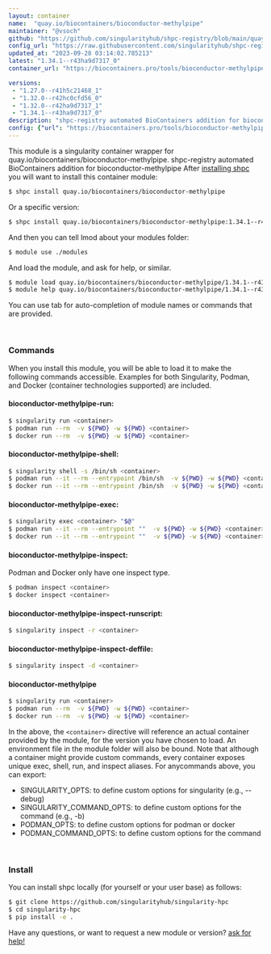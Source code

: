 ```yaml
---
layout: container
name:  "quay.io/biocontainers/bioconductor-methylpipe"
maintainer: "@vsoch"
github: "https://github.com/singularityhub/shpc-registry/blob/main/quay.io/biocontainers/bioconductor-methylpipe/container.yaml"
config_url: "https://raw.githubusercontent.com/singularityhub/shpc-registry/main/quay.io/biocontainers/bioconductor-methylpipe/container.yaml"
updated_at: "2023-09-28 03:14:02.785213"
latest: "1.34.1--r43ha9d7317_0"
container_url: "https://biocontainers.pro/tools/bioconductor-methylpipe"

versions:
 - "1.27.0--r41h5c21468_1"
 - "1.32.0--r42hc0cfd56_0"
 - "1.32.0--r42ha9d7317_1"
 - "1.34.1--r43ha9d7317_0"
description: "shpc-registry automated BioContainers addition for bioconductor-methylpipe"
config: {"url": "https://biocontainers.pro/tools/bioconductor-methylpipe", "maintainer": "@vsoch", "description": "shpc-registry automated BioContainers addition for bioconductor-methylpipe", "latest": {"1.34.1--r43ha9d7317_0": "sha256:6e7cebb1680815d3322cfd7ae5db98a314ecacd34d03968fb35e9f248f3f5cc7"}, "tags": {"1.27.0--r41h5c21468_1": "sha256:a06b7dffceaca9a426504ef830ea398e9d8e557799c17ca92d2d60b54f38988d", "1.32.0--r42hc0cfd56_0": "sha256:2c60894031057989d65b9154aabcbc4dc71fffc8b4ef5eda06b74e889cdee10e", "1.32.0--r42ha9d7317_1": "sha256:afd0386290b3d8dab522ecc73fc7d9c19bb489d326e20c7e47fea99b1c1179e6", "1.34.1--r43ha9d7317_0": "sha256:6e7cebb1680815d3322cfd7ae5db98a314ecacd34d03968fb35e9f248f3f5cc7"}, "docker": "quay.io/biocontainers/bioconductor-methylpipe"}
---
```


This module is a singularity container wrapper for quay.io/biocontainers/bioconductor-methylpipe.
shpc-registry automated BioContainers addition for bioconductor-methylpipe
After [installing shpc](#install) you will want to install this container module:


```bash
$ shpc install quay.io/biocontainers/bioconductor-methylpipe
```

Or a specific version:

```bash
$ shpc install quay.io/biocontainers/bioconductor-methylpipe:1.34.1--r43ha9d7317_0
```

And then you can tell lmod about your modules folder:

```bash
$ module use ./modules
```

And load the module, and ask for help, or similar.

```bash
$ module load quay.io/biocontainers/bioconductor-methylpipe/1.34.1--r43ha9d7317_0
$ module help quay.io/biocontainers/bioconductor-methylpipe/1.34.1--r43ha9d7317_0
```

You can use tab for auto-completion of module names or commands that are provided.

<br>

### Commands

When you install this module, you will be able to load it to make the following commands accessible.
Examples for both Singularity, Podman, and Docker (container technologies supported) are included.

#### bioconductor-methylpipe-run:

```bash
$ singularity run <container>
$ podman run --rm  -v ${PWD} -w ${PWD} <container>
$ docker run --rm  -v ${PWD} -w ${PWD} <container>
```

#### bioconductor-methylpipe-shell:

```bash
$ singularity shell -s /bin/sh <container>
$ podman run --it --rm --entrypoint /bin/sh  -v ${PWD} -w ${PWD} <container>
$ docker run --it --rm --entrypoint /bin/sh  -v ${PWD} -w ${PWD} <container>
```

#### bioconductor-methylpipe-exec:

```bash
$ singularity exec <container> "$@"
$ podman run --it --rm --entrypoint ""  -v ${PWD} -w ${PWD} <container> "$@"
$ docker run --it --rm --entrypoint ""  -v ${PWD} -w ${PWD} <container> "$@"
```

#### bioconductor-methylpipe-inspect:

Podman and Docker only have one inspect type.

```bash
$ podman inspect <container>
$ docker inspect <container>
```

#### bioconductor-methylpipe-inspect-runscript:

```bash
$ singularity inspect -r <container>
```

#### bioconductor-methylpipe-inspect-deffile:

```bash
$ singularity inspect -d <container>
```



#### bioconductor-methylpipe

```bash
$ singularity run <container>
$ podman run --rm  -v ${PWD} -w ${PWD} <container>
$ docker run --rm  -v ${PWD} -w ${PWD} <container>
```


In the above, the `<container>` directive will reference an actual container provided
by the module, for the version you have chosen to load. An environment file in the
module folder will also be bound. Note that although a container
might provide custom commands, every container exposes unique exec, shell, run, and
inspect aliases. For anycommands above, you can export:

 - SINGULARITY_OPTS: to define custom options for singularity (e.g., --debug)
 - SINGULARITY_COMMAND_OPTS: to define custom options for the command (e.g., -b)
 - PODMAN_OPTS: to define custom options for podman or docker
 - PODMAN_COMMAND_OPTS: to define custom options for the command

<br>

### Install

You can install shpc locally (for yourself or your user base) as follows:

```bash
$ git clone https://github.com/singularityhub/singularity-hpc
$ cd singularity-hpc
$ pip install -e .
```

Have any questions, or want to request a new module or version? [ask for help!](https://github.com/singularityhub/singularity-hpc/issues)